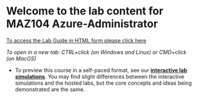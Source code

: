 # Welcome to the lab content for MAZ104 Azure-Administrator

[To access the Lab Guide in HTML form please click here](https://cloudklass.github.io/Azure-Admin/)

*To open in a new tab:  CTRL+click (on Windows and Linux) or CMD+click (on MacOS)*

- To preview this course in a self-paced format, see our **[interactive lab simulations](https://mslabs.cloudguides.com/guides/AZ-104%20Exam%20Guide%20-%20Microsoft%20Azure%20Administrator)**. You may find slight differences between the interactive simulations and the hosted labs, but the core concepts and ideas being demonstrated are the same.

